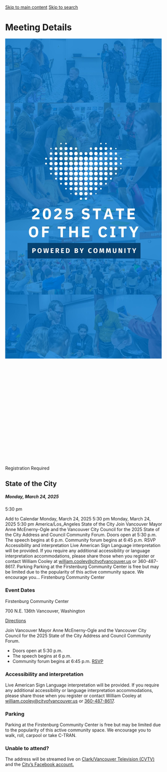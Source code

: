  [Skip to main content](http://www.cityofvancouver.us/stateofthecity#main)  [Skip to search](http://www.cityofvancouver.us/stateofthecity#search)  

# Meeting Details

  ![Heart made up of white dots and 2025 State of the City ](images/b4a59ee5a257882662c1ae541513eb2b26bde4e22f2a9e367e2ed09b6737669b.jpg)  ![Heart made up of white dots and 2025 State of the City ](data:image/svg+xml,%3Csvg%20xmlns=%22http://www.w3.org/2000/svg%22%20viewBox=%220%200%20210%20140%22%3E%3C/svg%3E)  Registration Required 

## State of the City

##### Monday, March 24, 2025

 5:30 pm 

 Add to Calendar Monday, March 24, 2025 5:30 pm Monday, March 24, 2025 5:30 pm America/Los_Angeles State of the City Join Vancouver Mayor Anne McEnerny-Ogle and the Vancouver City Council for the 2025 State of the City Address and Council Community Forum. Doors open at 5:30 p.m. The speech begins at 6 p.m. Community forum begins at 6:45 p.m. RSVP Accessibility and interpretation Live American Sign Language interpretation will be provided. If you require any additional accessibility or language interpretation accommodations, please share those when you register or contact William Cooley at william.cooley@cityofvancouver.us or 360-487-8617. Parking Parking at the Firstenburg Community Center is free but may be limited due to the popularity of this active community space. We encourage you… Firstenburg Community Center 

### Event Dates

Firstenburg Community Center

700 N.E. 136th Vancouver, Washington

 [Directions](https://www.google.com/maps/?q=700%20N.E.%20136th%20Vancouver,%20Washington) 

Join Vancouver Mayor Anne McEnerny-Ogle and the Vancouver City Council for the 2025 State of the City Address and Council Community Forum.

 * Doors open at 5:30 p.m.
 * The speech begins at 6 p.m.
 * Community forum begins at 6:45 p.m.
  [RSVP](https://forms.office.com/Pages/ResponsePage.aspx?id=thltv2aShkapOlC1N9xYOshMfVBwBcJGtjvpS0kAK4ZUM01VUU1WOThNM1BKNUpWSkZCMldITTVLUy4u)  

### Accessibility and interpretation

Live American Sign Language interpretation will be provided. If you require any additional accessibility or language interpretation accommodations, please share those when you register or contact William Cooley at [william.cooley@cityofvancouver.us](mailto:William.cooley@cityofvancouver.us) or [360-487-8617](tel:+360-487-8617).

### Parking

Parking at the Firstenburg Community Center is free but may be limited due to the popularity of this active community space. We encourage you to walk, roll, carpool or take C-TRAN.

### Unable to attend?

The address will be streamed live on [Clark/Vancouver Television (CVTV)](http://www.cvtv.org) and the [City’s Facebook account.](http://www.facebook.com/vancouverus) 

 